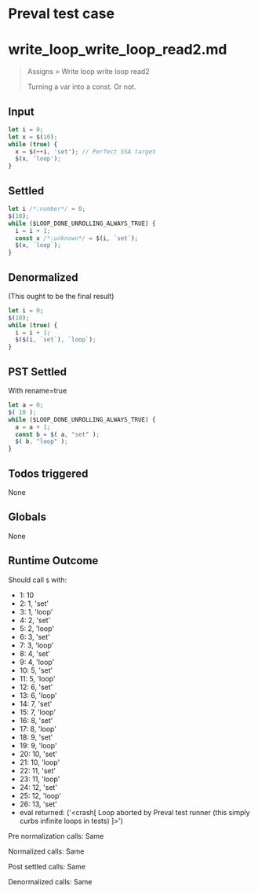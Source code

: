 # Preval test case

# write_loop_write_loop_read2.md

> Assigns > Write loop write loop read2
>
> Turning a var into a const. Or not.

## Input

`````js filename=intro
let i = 0;
let x = $(10);
while (true) {
  x = $(++i, 'set'); // Perfect SSA target
  $(x, 'loop');
}
`````


## Settled


`````js filename=intro
let i /*:number*/ = 0;
$(10);
while ($LOOP_DONE_UNROLLING_ALWAYS_TRUE) {
  i = i + 1;
  const x /*:unknown*/ = $(i, `set`);
  $(x, `loop`);
}
`````


## Denormalized
(This ought to be the final result)

`````js filename=intro
let i = 0;
$(10);
while (true) {
  i = i + 1;
  $($(i, `set`), `loop`);
}
`````


## PST Settled
With rename=true

`````js filename=intro
let a = 0;
$( 10 );
while ($LOOP_DONE_UNROLLING_ALWAYS_TRUE) {
  a = a + 1;
  const b = $( a, "set" );
  $( b, "loop" );
}
`````


## Todos triggered


None


## Globals


None


## Runtime Outcome


Should call `$` with:
 - 1: 10
 - 2: 1, 'set'
 - 3: 1, 'loop'
 - 4: 2, 'set'
 - 5: 2, 'loop'
 - 6: 3, 'set'
 - 7: 3, 'loop'
 - 8: 4, 'set'
 - 9: 4, 'loop'
 - 10: 5, 'set'
 - 11: 5, 'loop'
 - 12: 6, 'set'
 - 13: 6, 'loop'
 - 14: 7, 'set'
 - 15: 7, 'loop'
 - 16: 8, 'set'
 - 17: 8, 'loop'
 - 18: 9, 'set'
 - 19: 9, 'loop'
 - 20: 10, 'set'
 - 21: 10, 'loop'
 - 22: 11, 'set'
 - 23: 11, 'loop'
 - 24: 12, 'set'
 - 25: 12, 'loop'
 - 26: 13, 'set'
 - eval returned: ('<crash[ Loop aborted by Preval test runner (this simply curbs infinite loops in tests) ]>')

Pre normalization calls: Same

Normalized calls: Same

Post settled calls: Same

Denormalized calls: Same

